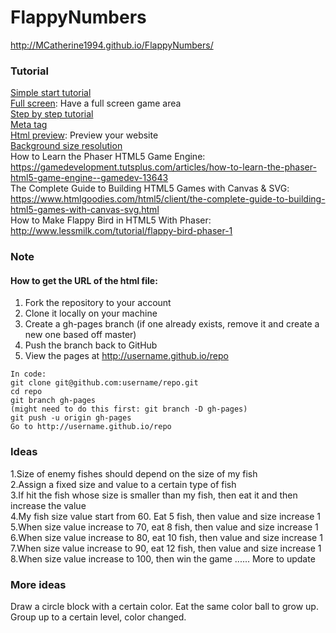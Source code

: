 # FlappyNumbers

http://MCatherine1994.github.io/FlappyNumbers/

### Tutorial
[Simple start tutorial](https://www.w3schools.com/graphics/game_intro.asp)   
[Full screen](https://h3manth.com/content/html5-canvas-full-screen-and-full-page): Have a full screen game area  
[Step by step tutorial](https://developer.mozilla.org/en-US/docs/Games/Tutorials/2D_Breakout_game_pure_JavaScript)  
[Meta tag](https://www.w3schools.com/tags/tag_meta.asp)  
[Html preview](http://htmlpreview.github.io/): Preview your website  
[Background size resolution](https://gamedevelopment.tutsplus.com/articles/quick-tip-what-is-the-best-screen-resolution-for-your-game--gamedev-14723)  
How to Learn the Phaser HTML5 Game Engine: https://gamedevelopment.tutsplus.com/articles/how-to-learn-the-phaser-html5-game-engine--gamedev-13643  
The Complete Guide to Building HTML5 Games with Canvas & SVG: https://www.htmlgoodies.com/html5/client/the-complete-guide-to-building-html5-games-with-canvas-svg.html  
How to Make Flappy Bird in HTML5 With Phaser: http://www.lessmilk.com/tutorial/flappy-bird-phaser-1  

### Note  
#### How to get the URL of the html file:   
1. Fork the repository to your account 
2. Clone it locally on your machine  
3. Create a gh-pages branch (if one already exists, remove it and create a new one based off master)  
4. Push the branch back to GitHub  
5. View the pages at http://username.github.io/repo    
```  
In code:  
git clone git@github.com:username/repo.git  
cd repo  
git branch gh-pages  
(might need to do this first: git branch -D gh-pages)  
git push -u origin gh-pages  
Go to http://username.github.io/repo
```  

### Ideas  
1.Size of enemy fishes should depend on the size of my fish  
2.Assign a fixed size and value to a certain type of fish  
3.If hit the fish whose size is smaller than my fish, then eat it and then increase the value  
4.My fish size value start from 60. Eat 5 fish, then value and size increase 1    
5.When size value increase to 70, eat 8 fish, then value and size increase 1  
6.When size value increase to 80, eat 10 fish, then value and size increase 1  
7.When size value increase to 90, eat 12 fish, then value and size increase 1  
8.When size value increase to 100, then win the game
...... More to update  

### More ideas  
Draw a  circle block with a certain color. Eat the same color ball to grow up. Group up to a certain level, color changed.  
